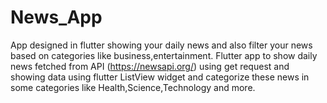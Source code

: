 # News_App
App designed in flutter showing your daily news and also filter your news based on categories like business,entertainment.
Flutter app to show daily news fetched from API (https://newsapi.org/) using get request and showing data using flutter ListView widget and categorize these news in some categories like Health,Science,Technology and more.
